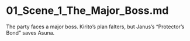 # 01_Scene_1_The_Major_Boss.md
The party faces a major boss. Kirito’s plan falters, but Janus’s “Protector’s Bond” saves Asuna.
